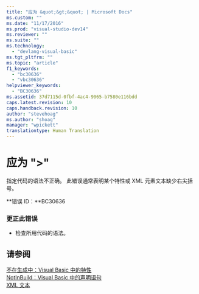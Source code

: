 ```yaml
---
title: "应为 &quot;&gt;&quot; | Microsoft Docs"
ms.custom: ""
ms.date: "11/17/2016"
ms.prod: "visual-studio-dev14"
ms.reviewer: ""
ms.suite: ""
ms.technology: 
  - "devlang-visual-basic"
ms.tgt_pltfrm: ""
ms.topic: "article"
f1_keywords: 
  - "bc30636"
  - "vbc30636"
helpviewer_keywords: 
  - "BC30636"
ms.assetid: 37d7115d-0fbf-4ac4-9065-b7580e116bdd
caps.latest.revision: 10
caps.handback.revision: 10
author: "stevehoag"
ms.author: "shoag"
manager: "wpickett"
translationtype: Human Translation
---
```

# 应为 &quot;&gt;&quot;
指定代码的语法不正确。 此错误通常表明某个特性或 XML 元素文本缺少右尖括号。  
  
 **错误 ID：**BC30636  
  
### 更正此错误  
  
-   检查所用代码的语法。  
  
## 请参阅  
 [不在生成中：Visual Basic 中的特性](http://msdn.microsoft.com/zh-cn/620bfc0e-4582-4c8b-8432-ebc5c3dccc22)   
 [NotInBuild：Visual Basic 中的声明语句](http://msdn.microsoft.com/zh-cn/81f3c398-f45c-4d95-80bf-aa39d1a0fb30)   
 [XML 文本](../../visual-basic/language-reference/xml-literals/index.md)